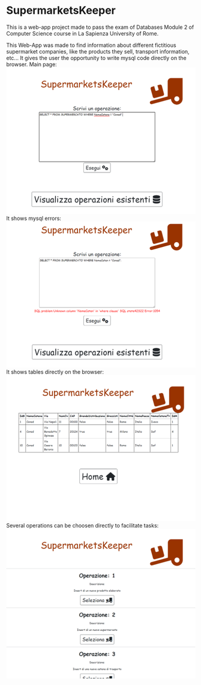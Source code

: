 # SupermarketsKeeper
This is a web-app project made to pass the exam of Databases Module 2 of Computer Science course in La Sapienza University of Rome.

This Web-App was made to find information about different fictitious supermarket companies, like the products they sell, transport information, etc... It gives the user the opportunity to write mysql code directly on the browser.
Main page:
![MainPage](Images/ConadSearch.png)
It shows mysql errors:
![TypingError](Images/TypingError.png)
It shows tables directly on the browser:
![ConadTable](Images/ConadTable.png)
Several operations can be choosen directly to facilitate tasks:
![Operations](Images/SelezionaOperazioni.png)
